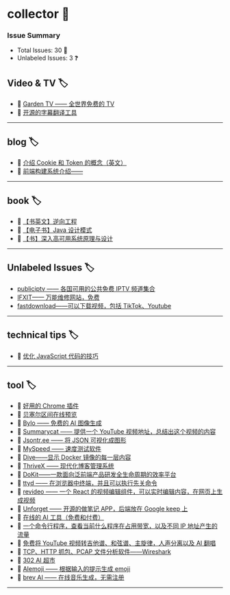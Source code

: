 # collector 📖
### Issue Summary
- Total Issues: 30 📝
- Unlabeled Issues: 3 ❓

## Video & TV 🏷️
- 👻 [Garden TV ——  全世界免费的 TV](https://github.com/dengaye/collector/issues/39)
- 👻 [开源的字幕翻译工具](https://github.com/dengaye/collector/issues/38)

---

## blog 🏷️
- 🎃 [介绍 Cookie 和 Token 的概念（英文）](https://github.com/dengaye/collector/issues/15)
- 🎃 [前端构建系统介绍——](https://github.com/dengaye/collector/issues/13)

---

## book 🏷️
- 👻 [【书英文】逆向工程](https://github.com/dengaye/collector/issues/37)
- 👻 [【电子书】Java 设计模式](https://github.com/dengaye/collector/issues/36)
- 👻 [【书】深入高可用系统原理与设计](https://github.com/dengaye/collector/issues/31)

---

## Unlabeled Issues 🏷️
-  [publiciptv —— 各国可用的公共免费 IPTV 频道集合](https://github.com/dengaye/collector/issues/35)
-  [IFXIT—— 万能维修网站，免费](https://github.com/dengaye/collector/issues/34)
-  [fastdownload——可以下载视频，包括 TikTok、Youtube](https://github.com/dengaye/collector/issues/10)

---

## technical tips 🏷️
- 🌱 [优化 JavaScript 代码的技巧 ](https://github.com/dengaye/collector/issues/23)

---

## tool 🏷️
- 🍁 [好用的 Chrome 插件](https://github.com/dengaye/collector/issues/33)
- 🍁 [贝塞尔区间在线预览](https://github.com/dengaye/collector/issues/32)
- 🍁 [Bylo —— 免费的 AI 图像生成](https://github.com/dengaye/collector/issues/30)
- 🍁 [Summarycat —— 提供一个 YouTube 视频地址，总结出这个视频的内容](https://github.com/dengaye/collector/issues/29)
- 🍁 [Jsontr.ee —— 将 JSON 可视化成图形](https://github.com/dengaye/collector/issues/28)
- 🍁 [MySpeed —— 速度测试软件](https://github.com/dengaye/collector/issues/27)
- 🍁 [Dive——显示 Docker 镜像的每一层内容](https://github.com/dengaye/collector/issues/26)
- 🍁 [ThriveX —— 现代化博客管理系统](https://github.com/dengaye/collector/issues/25)
- 🍁 [DoKit——一款面向泛前端产品研发全生命周期的效率平台](https://github.com/dengaye/collector/issues/24)
- 🍁 [ttyd —— 在浏览器中终端，并且可以执行先关命令](https://github.com/dengaye/collector/issues/22)
- 🍁 [revideo —— 一个 React 的视频编辑组件，可以实时编辑内容，在网页上生成视频](https://github.com/dengaye/collector/issues/21)
- 🍁 [Unforget —— 开源的做笔记 APP，后端放在 Google keep 上](https://github.com/dengaye/collector/issues/20)
- 🍁 [在线的 AI 工具（免费和付费）](https://github.com/dengaye/collector/issues/19)
- 🍁 [一个命令行程序，查看当前什么程序在占用带宽，以及不同 IP 地址产生的流量](https://github.com/dengaye/collector/issues/18)
- 🍁 [免费将 YouTube 视频转吉他谱、和弦谱、主旋律，人声分离以及 AI 翻唱](https://github.com/dengaye/collector/issues/17)
- 🍁 [TCP、HTTP 抓包、PCAP 文件分析软件——Wireshark](https://github.com/dengaye/collector/issues/16)
- 🍁 [302 AI 超市](https://github.com/dengaye/collector/issues/14)
- 🍁 [AIemoji —— 根据输入的提示生成 emoji](https://github.com/dengaye/collector/issues/12)
- 🍁 [brev AI —— 在线音乐生成，无需注册](https://github.com/dengaye/collector/issues/11)

---

